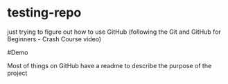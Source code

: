 # testing-repo
just trying to figure out how to use GitHub (following the Git and GitHub for Beginners - Crash Course video)

#Demo 

Most of things on GitHub have a readme to describe the purpose of the project
